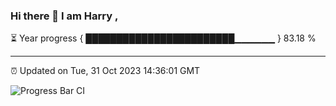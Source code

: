### Hi there 👋 I am Harry , 

⏳ Year progress { ████████████████████████▁▁▁▁▁▁ } 83.18 %

---

⏰ Updated on Tue, 31 Oct 2023 14:36:01 GMT

![Progress Bar CI](https://github.com/duykhang68/duykhang68/workflows/Progress%20Bar%20CI/badge.svg)
